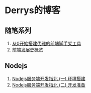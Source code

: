 # Derrys的博客

## 随笔系列
1. [从0开始搭建优雅的前端脚手架工具](https://github.com/Derrys/Blog/issues/1)
2. [前端发展史概览](https://github.com/Derrys/Blog/issues/2)

## Nodejs
1. [Nodejs服务端开发指北 (一) 环境搭建](https://github.com/Derrys/Blog/issues/3)
2. [Nodejs服务端开发指北 (二) 开发准备](https://github.com/Derrys/Blog/issues/4)
